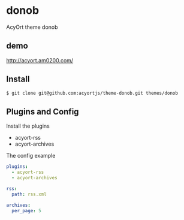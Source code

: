 # donob
AcyOrt theme donob

## demo
http://acyort.am0200.com/

## Install
```bash
$ git clone git@github.com:acyortjs/theme-donob.git themes/donob
```

## Plugins and Config

Install the plugins

- acyort-rss
- acyort-archives

The config example

```yml
plugins:
  - acyort-rss
  - acyort-archives

rss:
  path: rss.xml

archives:
  per_page: 5
```
